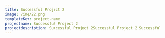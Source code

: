 ```yaml
---
title: Successful Project 2
image: /img/22.png
templateKey: project-name
projectname: Successful Project 2
projectdescription: Successful Project 2Successful Project 2 Successful Project 2
---
```


